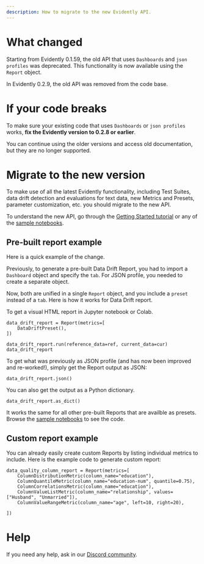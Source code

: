 ```yaml
---
description: How to migrate to the new Evidently API.
---
```


# What changed

Starting from Evidently 0.1.59, the old API that uses `Dashboards` and `json profiles` was deprecated. This functionality is now available using the `Report` object. 

In Evidently 0.2.9, the old API was removed from the code base.

# If your code breaks

To make sure your existing code that uses `Dashboards` or `json profiles` works, **fix the Evidently version to 0.2.8 or earlier**.

You can continue using the older versions and access old documentation, but they are no longer supported.

# Migrate to the new version

To make use of all the latest Evidently functionality, including Test Suites, data drift detection and evaluations for text data, new Metrics and Presets, parameter customization, etc. you should migrate to the new API. 

To understand the new API, go through the [Getting Started tutorial](../get-started/tutorial.md) or any of the [sample notebooks](../examples/examples.md). 

## Pre-built report example

Here is a quick example of the change. 

Previously, to generate a pre-built Data Drift Report, you had to import a `Dashboard` object and specify the `tab`. For JSON profile, you needed to create a separate object.

Now, both are unified in a single `Report` object, and you include a `preset` instead of a `tab`. Here is how it works for Data Drift report.  

To get a visual HTML report in Jupyter notebook or Colab.

```
data_drift_report = Report(metrics=[
    DataDriftPreset(),
])

data_drift_report.run(reference_data=ref, current_data=cur)
data_drift_report
```

To get what was previously as JSON profile (and has now been improved and re-worked!), simply get the Report output as JSON:

```
data_drift_report.json()
```

You can also get the output as a Python dictionary.

```
data_drift_report.as_dict()
```

It works the same for all other pre-built Reports that are availble as presets. Browse the [sample notebooks](../examples/examples.md) to see the code.

## Custom report example

You can already easily create custom Reports by listing individual metrics to include. Here is the example code to generate custom report:

```
data_quality_column_report = Report(metrics=[
    ColumnDistributionMetric(column_name="education"), 
    ColumnQuantileMetric(column_name="education-num", quantile=0.75), 
    ColumnCorrelationsMetric(column_name="education"),
    ColumnValueListMetric(column_name="relationship", values=["Husband", "Unmarried"]), 
    ColumnValueRangeMetric(column_name="age", left=10, right=20),
    
])
```

# Help

If you need any help, ask in our [Discord community](https://discord.com/invite/xZjKRaNp8b).
